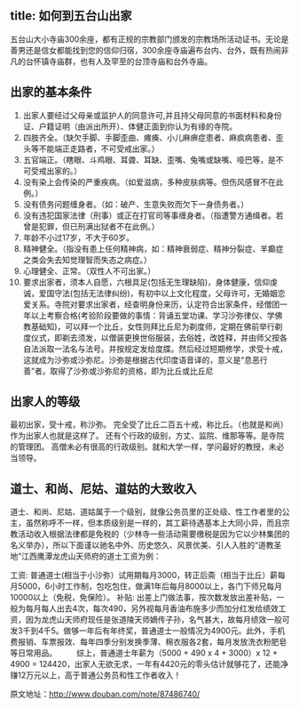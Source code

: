 title: 如何到五台山出家
---

五台山大小寺庙300余座，都有正规的宗教部门颁发的宗教场所活动证书。无论是善男还是信女都能找到您的信仰归宿，300余座寺庙遍布台内、台外，既有热闹非凡的台怀镇寺庙群，也有人及罕至的台顶寺庙和台外寺庙。

出家的基本条件
-----
1. 出家人要经过父母亲或监护人的同意许可,并且持父母同意的书面材料和身份证、户籍证明（由派出所开）、体健正面到你认为有缘的寺院。
2. 四肢齐全。（缺欠手脚、手脚歪曲、瘫痪、小儿麻痹症患者、麻疯病患者、歪头等不能端正走路者，不可受戒出家。）
3. 五官端正。（瞎眼、斗鸡眼、耳聋、耳缺、歪嘴、兔嘴或缺嘴、哑巴等，是不可受戒出家的。）
4. 没有染上会传染的严重疾病。（如爱滋病，多种皮肤病等。但伤风感冒不在此例。）
5. 没有债务问题缠身者。（如：破产、生意失败而欠下一身债务者。）
6. 没有违犯国家法律（刑事）或正在打官司等事缠身者。（指遭警方通缉者。若曾是犯罪，但已刑满出狱者不在此例。）
7. 年龄不小过17岁，不大于60岁。
8. 精神健全。（指没有患上任何精神病，如：精神衰弱症、精神分裂症、羊癫症之类会失去知觉理智而失态之病症。）
9. 心理健全、正常。（双性人不可出家。）
10. 要求出家者，须本人自愿，六根具足(包括无生理缺陷)，身体健康，信仰虔诚，爱国守法(包括无法律纠纷)，有初中以上文化程度，父母许可，无婚姻恋爱关系。寺院对要求出家者，经查明身份来历，认定符合出家条件，经僧团一年以上考察合格(考验阶段要做的事情：背诵五堂功课、学习沙弥律仪、学佛教基础知)，可以拜一个比丘，女性则拜比丘尼为剃度师，定期在佛前举行剃度仪式，即剃去须发，以僧装更换世俗服装，去俗姓，改姓释，并由师父按各自法派取一法名与法号。并按规定发给度牒。然后经过短期修学，求受十戒，这就成为沙弥或沙弥尼。沙弥是根据古代印度语音译的，意义是“息恶行善”者。取得了沙弥或沙弥尼的资格，即为比丘或比丘尼

出家人的等级
-----
最初出家，受十戒，称沙弥。
完全受了比丘二百五十戒，称比丘。（也就是和尚）
作为出家人也就是这样了。
还有个行政的级别，方丈、监院、维那等等。是寺院的管理团。
高僧未必有很高的行政级别。就和大学一样，学问最好的教授，未必当领导。

道士、和尚、尼姑、道姑的大致收入
-----
道士、和尚、尼姑、道姑属于一个级别，就像公务员里的正处级、性工作者里的公主，虽然称呼不一样，但本质级别是一样的，其工薪待遇基本上大同小异，而且宗教活动收入根据法律都是免税的（少林寺一些活动需要缴税是因为它以少林集团的名义举办），所以下面谨以驰名中外、历史悠久、风景优美、引人入胜的“道教圣地”江西鹰潭龙虎山天师府的道士工资为例：

工资: 普通道士(相当于小沙弥）试用期每月3000，转正后斋（相当于比丘）薪每月5000，6小时工作制，包吃包住，做满1年后每月8000以上，各门下师兄每月10000以上（免税，免保险）。
补贴: 出差上门做法事，按次数发放出差补贴，一般为每月每人出去4次，每次490，另外视每月香油布施多少而加分红发给绩效工资，因为龙虎山天师府现任是张道陵天师嫡传子孙，名气甚大，故每月绩效一般可发3千到4千5。做够一年后有年终奖，普通道士一般情况为4900元。此外，手机费报销、车票报效、每年四季分别发换季薄、棉衣服各2套，每月发放洗衣粉肥皂等日常用品。
　　
综上，普通道士年薪为（5000 + 490 x 4 + 3000）x 12 + 4900 = 124420，出家人无欲无求，一年有4420元的零头估计就够花了，还能净赚12万元以上，高于普通公务员和性工作者收入！

原文地址：http://www.douban.com/note/87486740/
